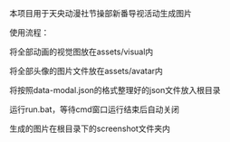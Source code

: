 本项目用于天央动漫社节操部新番导视活动生成图片

使用流程：

将全部动画的视觉图放在assets/visual内

将全部头像的图片文件放在assets/avatar内

将按照data-modal.json的格式整理好的json文件放入根目录

运行run.bat，等待cmd窗口运行结束后自动关闭

生成的图片在根目录下的screenshot文件夹内